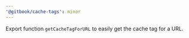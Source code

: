 ```yaml
---
'@gitbook/cache-tags': minor
---
```


Export function `getCacheTagForURL` to easily get the cache tag for a URL.
